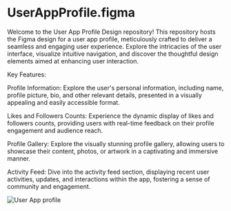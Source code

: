 # UserAppProfile.figma
Welcome to the User App Profile Design repository! This repository hosts the Figma design for a user app profile, meticulously crafted to deliver a seamless and engaging user experience. Explore the intricacies of the user interface, visualize intuitive navigation, and discover the thoughtful design elements aimed at enhancing user interaction.


Key Features:


Profile Information: Explore the user's personal information, including name, profile picture, bio, and other relevant details, presented in a visually appealing and easily accessible format.

Likes and Followers Counts: Experience the dynamic display of likes and followers counts, providing users with real-time feedback on their profile engagement and audience reach.

Profile Gallery: Explore the visually stunning profile gallery, allowing users to showcase their content, photos, or artwork in a captivating and immersive manner.

Activity Feed: Dive into the activity feed section, displaying recent user activities, updates, and interactions within the app, fostering a sense of community and engagement.

![User App profile](https://github.com/user-attachments/assets/8ae41371-05b2-42d9-8bac-098c97e105f5)
